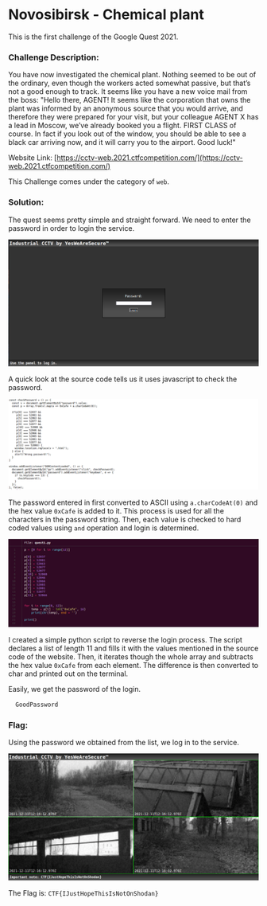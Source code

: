 #  Novosibirsk - Chemical plant 

This is the first challenge of the Google Quest 2021.

### Challenge Description:
  You have now investigated the chemical plant. Nothing seemed to be out of the ordinary, even though the workers acted somewhat passive,
  but that’s not a good enough to track. It seems like you have a new voice mail from the boss: "Hello there, AGENT! It seems like the
  corporation that owns the plant was informed by an anonymous source that you would arrive, and therefore they were prepared for your visit,
  but your colleague AGENT X has a lead in Moscow, we’ve already booked you a flight. FIRST CLASS of course. In fact if you look out of the
  window, you should be able to see a black car arriving now, and it will carry you to the airport.
  Good luck!"
  
  Website Link: [https://cctv-web.2021.ctfcompetition.com/](https://cctv-web.2021.ctfcompetition.com/)
  
  This Challenge comes under the category of `web`.
  
  
### Solution:
  The quest seems pretty simple and straight forward. We need to enter the password
  in order to login the service.
  
  ![Website](web.png)
  
  A quick look at the source code tells us it uses javascript to check the password.
  
  ![Source_Code](code1.png)
  
  The password entered in first converted to ASCII using `a.charCodeAt(0)` and the hex value `0xCafe` is added to it.
  This process is used for all the characters in the password string. Then, each value is checked to hard coded values 
  using `and` operation and login is determined.
  
  ![Script](Code2.png)
  
  I created a simple python script to reverse the login process. The script declares a list of length 11 and fills it with the values mentioned in the 
  source code of the website. Then, it iterates though the whole array and subtracts the hex value `0xCafe` from each element. The difference is then
  converted to char and printed out on the terminal.
  
  Easily, we get the password of the login.
  
  ```bash
    GoodPassword
  ```
  
### Flag:
  Using the password we obtained from the list, we log in to the service.
  
  ![Flag](Flag.png)
  
  The Flag is:
    `CTF{IJustHopeThisIsNotOnShodan}`
